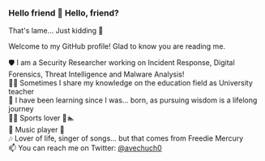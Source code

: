 ### Hello friend 👋 Hello, friend? 
That's lame...
Just kidding 🤡

Welcome to my GitHub profile! Glad to know you are reading me.

🛡️ I am a Security Researcher working on Incident Response, Digital Forensics, Threat Intelligence and Malware Analysis! <br />
🧑‍🏫 Sometimes I share my knowledge on the education field as University teacher <br />
🌱 I have been learning since I was... born, as pursuing wisdom is a lifelong journey <br />
🏃🏽 Sports lover 🚴🏊 <br />
🎸 Music player 🎹 <br />
🎶 Lover of life, singer of songs... but that comes from Freedie Mercury <br />
📫 You can reach me on Twitter: [@avechuch0](https://twitter.com/avechuch0) <br />

<!--
**avechuch0/avechuch0** is a ✨ _special_ ✨ repository because its `README.md` (this file) appears on your GitHub profile.

Here are some ideas to get you started:

- 🔭 I’m currently working on ...
- 🌱 I’m currently learning ...
- 👯 I’m looking to collaborate on ...
- 🤔 I’m looking for help with ...
- 💬 Ask me about ...
- 📫 How to reach me: ...
- 😄 Pronouns: ...
- ⚡ Fun fact: ...
-->
